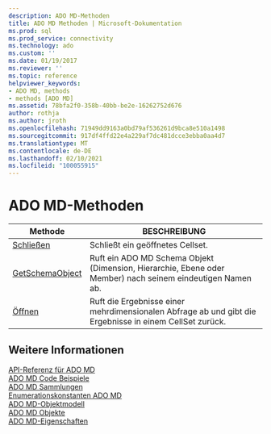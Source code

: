 ```yaml
---
description: ADO MD-Methoden
title: ADO MD Methoden | Microsoft-Dokumentation
ms.prod: sql
ms.prod_service: connectivity
ms.technology: ado
ms.custom: ''
ms.date: 01/19/2017
ms.reviewer: ''
ms.topic: reference
helpviewer_keywords:
- ADO MD, methods
- methods [ADO MD]
ms.assetid: 78bfa2f0-358b-40bb-be2e-16262752d676
author: rothja
ms.author: jroth
ms.openlocfilehash: 71949dd9163a0bd79af536261d9bca8e510a1498
ms.sourcegitcommit: 917df4ffd22e4a229af7dc481dcce3ebba0aa4d7
ms.translationtype: MT
ms.contentlocale: de-DE
ms.lasthandoff: 02/10/2021
ms.locfileid: "100055915"
---
```

# <a name="ado-md-methods"></a>ADO MD-Methoden

|Methode|BESCHREIBUNG|  
|-|-|  
|[Schließen](./close-method-ado-md.md)|Schließt ein geöffnetes Cellset.|  
|[GetSchemaObject](./getschemaobject-method-ado-md.md)|Ruft ein ADO MD Schema Objekt (Dimension, Hierarchie, Ebene oder Member) nach seinem eindeutigen Namen ab.|  
|[Öffnen](./open-method-ado-md.md)|Ruft die Ergebnisse einer mehrdimensionalen Abfrage ab und gibt die Ergebnisse in einem CellSet zurück.|  
  
## <a name="see-also"></a>Weitere Informationen  
 [API-Referenz für ADO MD](./ado-md-object-model.md)   
 [ADO MD Code Beispiele](./ado-md-code-examples.md)   
 [ADO MD Sammlungen](./ado-md-collections.md)   
 [Enumerationskonstanten ADO MD](./ado-md-enumerated-constants.md)   
 [ADO MD-Objektmodell](./ado-md-object-model.md)   
 [ADO MD Objekte](./ado-md-objects.md)   
 [ADO MD-Eigenschaften](./ado-md-properties.md)
